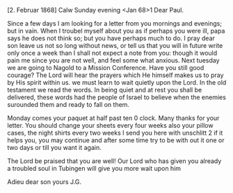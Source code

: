  [2. Februar 1868]
 Calw Sunday evening <Jan 68>1
Dear Paul.

Since a few days I am looking for a letter from you mornings and evenings; but in vain. When I troubel myself about you as if perhaps you were ill, papa says he does not think so; but you have perhaps much to do. I pray dear son leave us not so long without news, or tell us that you will in future write only once a week than I shall not expect a note from you: though it would pain me since you are not well, and feel some what anxious. 
Next tuesday we are going to Nagold to a Mission Conference. Have you still good courage? The Lord will hear the prayers which He himself makes us to pray by His spirit within us. we must learn to wait quietly upon the Lord. In the old testament we read the words. In being quiet and at rest you shall be delivered, these words had the people of Israel to believe when the enemies surounded them and ready to fall on them.

Monday comes your paquet at half past ten 0 clock. Many thanks for your letter. You should change your sheets every four weeks also your pillow cases, the night shirts every two weeks I send you here with unschlitt <ich behalts hier>2 if it helps you, you may continue and after some time try to be with out it one or two days or till you want it again.

The Lord be praised that you are well! Our Lord who has given you already a troubled soul in Tubingen will give you more wait upon him

Adieu dear son
 yours J.G.
